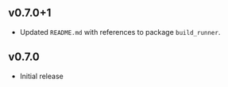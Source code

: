 ## v0.7.0+1

 * Updated `README.md` with references to package `build_runner`.

## v0.7.0

 * Initial release
